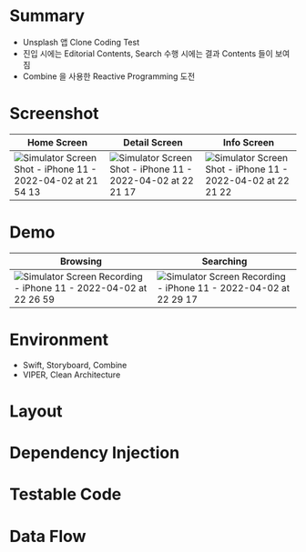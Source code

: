 # Summary
- Unsplash 앱 Clone Coding Test
- 진입 시에는 Editorial Contents, Search 수행 시에는 결과 Contents 들이 보여짐
- Combine 을 사용한 Reactive Programming 도전


# Screenshot
|Home Screen|Detail Screen|Info Screen|
|---|---|---|
|![Simulator Screen Shot - iPhone 11 - 2022-04-02 at 21 54 13](https://user-images.githubusercontent.com/30424849/161385197-48752c27-4182-44e9-a71f-b92000ff1190.png)|![Simulator Screen Shot - iPhone 11 - 2022-04-02 at 22 21 17](https://user-images.githubusercontent.com/30424849/161385235-37f7f7c0-f084-416a-838d-74e1cab6b569.png)|![Simulator Screen Shot - iPhone 11 - 2022-04-02 at 22 21 22](https://user-images.githubusercontent.com/30424849/161385242-0062e3cd-30fa-4527-bf60-c5360f369c65.png)|


# Demo
|Browsing|Searching|
|---|---|
|![Simulator Screen Recording - iPhone 11 - 2022-04-02 at 22 26 59](https://user-images.githubusercontent.com/30424849/161385476-2437d274-c2cf-4837-9015-fb13a4bfa176.gif)|![Simulator Screen Recording - iPhone 11 - 2022-04-02 at 22 29 17](https://user-images.githubusercontent.com/30424849/161385540-a60e8994-e0b3-4b36-96e8-2f02810ec379.gif)|


# Environment
- Swift, Storyboard, Combine
- VIPER, Clean Architecture


# Layout




# Dependency Injection




# Testable Code



# Data Flow
